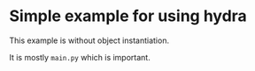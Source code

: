 # Simple example for using hydra

This example is without object instantiation.

It is mostly `main.py` which is important.

